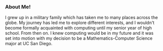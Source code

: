 ### About Me!
I grew up in a military family which has taken me to many places across the globe. My journey has led me to explore different interests, and I wouldn't become formally acquainted with computing until my senior year of high school. From then on. I knew computing would be in my future and it was set into motion with my decision to be a Mathematics-Computer Science major at UC San Diego.  
